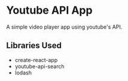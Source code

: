 # Youtube API App
A simple video player app using youtube's API.
## Libraries Used
- create-react-app
- youtube-api-search
- lodash
